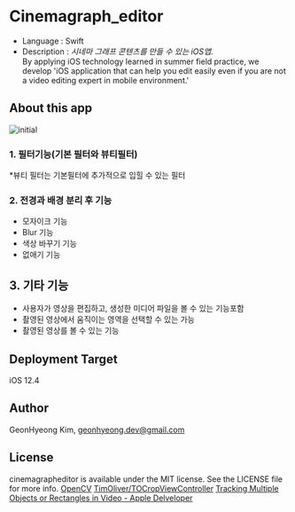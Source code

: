 # Cinemagraph_editor

* Language : Swift
* Description : *시네마 그래프 콘텐츠를 만들 수 있는 iOS앱.*  <br/>
By applying iOS technology learned in summer field practice, we develop 'iOS application that can help you edit easily even if you are not a video editing expert in mobile environment.'

## About this app
![initial](https://user-images.githubusercontent.com/48436020/77511840-3f65e600-6eb5-11ea-9996-c7e2f7bdd5ee.png)

### 1. 필터기능(기본 필터와 뷰티필터)
*뷰티 필터는 기본필터에 추가적으로 입힐 수 있는 필터

### 2. 전경과 배경 분리 후 기능

* 모자이크 기능
* Blur 기능
* 색상 바꾸기 기능
* 없애기 기능

## 3. 기타 기능
* 사용자가 영상을 편집하고, 생성한 미디어 파일을 볼 수 있는 기능포함
* 촬영된 영상에서 움직이는 영역을 선택할 수 있는 가능
* 촬영된 영상를 볼 수 있는 기능

## Deployment Target
iOS 12.4

## Author
GeonHyeong Kim, [geonhyeong.dev@gmail.com](geonhyeong.dev@gmail.com)

## License
cinemagrapheditor is available under the MIT license. See the LICENSE file for more info.
[OpenCV](https://opencv.org/)
[TimOliver/TOCropViewController](https://github.com/TimOliver/TOCropViewController)
[Tracking Multiple Objects or Rectangles in Video - Apple Delveloper](https://developer.apple.com/documentation/vision/tracking_multiple_objects_or_rectangles_in_vide)
